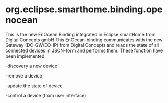 # org.eclipse.smarthome.binding.openocean
This is the new EnOcean Binding  integrated in Eclipse smartHome from Digital Concepts gmbH
This EnOcean-binding communicates with the new Gateway (DC-GW/EO-IP) from Digital Concepts 
and reads the state of all connected devices in JSON-form and performs them.
These fonction have been implemented:

  -discovery a new device
  
  -remove a device
  
  -update the state of device
  
  -control a device (from user interface)
